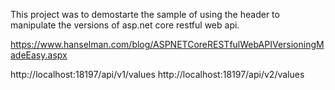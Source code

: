 This project was to demostarte the sample of using the header to manipulate the versions of asp.net core restful web api.

https://www.hanselman.com/blog/ASPNETCoreRESTfulWebAPIVersioningMadeEasy.aspx




http://localhost:18197/api/v1/values
http://localhost:18197/api/v2/values
